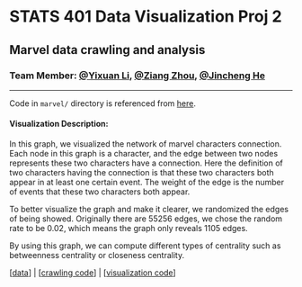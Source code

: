 # STATS 401 Data Visualization Proj 2

## Marvel data crawling and analysis

### Team Member: [@Yixuan Li](https://github.com/austenoooo), [@Ziang Zhou](https://github.com/realzza), [@Jincheng He](https://github.com/JinchengHeRyan)

--------------------

Code in `marvel/` directory is referenced from [here](https://github.com/wrap-away/Marvel-API/tree/master/marvel).

#### Visualization Description:

In this graph, we visualized the network of marvel characters connection. Each node in this graph is a character, and
the edge between two nodes represents these two characters have a connection. Here the definition of two characters
having the connection is that these two characters both appear in at least one certain event. The weight of the edge is
the number of events that these two characters both appear.

To better visualize the graph and make it clearer, we randomized the edges of being showed. Originally there are 55256
edges, we chose the random rate to be 0.02, which means the graph only reveals 1105 edges.

By using this graph, we can compute different types of centrality such as betweenness centrality or closeness
centrality.

[[data](./data/events/CSV/events_characters/event2characters.csv)] | [[crawling code](./events_crawl.py)]
| [[visualization code](./network_vis.py)]
